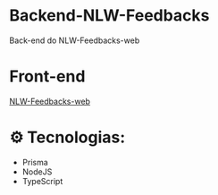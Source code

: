# Backend-NLW-Feedbacks
Back-end do NLW-Feedbacks-web

# Front-end 
[NLW-Feedbacks-web](https://github.com/Jaozim420/NLW-Feedbacks-web)
# ⚙️ Tecnologias:
- Prisma
- NodeJS
- TypeScript
